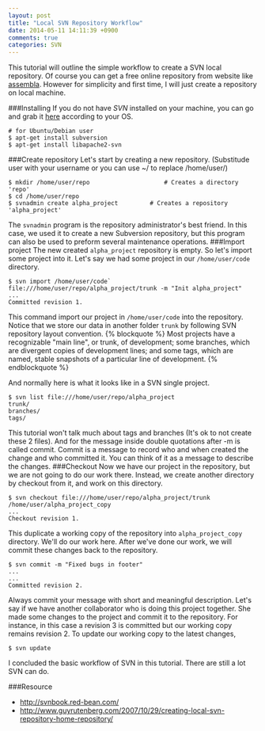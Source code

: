 ```yaml
---
layout: post
title: "Local SVN Repository Workflow"
date: 2014-05-11 14:11:39 +0900
comments: true
categories: SVN
---
```

This tutorial will outline the simple workflow to create a SVN local repository. Of course you can get a free online repository from website like [assembla](https://www.assembla.com/home). However for simplicity and first time, I will just create a repository on local machine.
<!-- more -->
###Installing
If you do not have *SVN* installed on your machine, you can go and grab it [here](https://subversion.apache.org/packages.html) according to your OS. 
```
# for Ubuntu/Debian user
$ apt-get install subversion
$ apt-get install libapache2-svn
```
###Create repository
Let's start by creating a new repository. (Substitude user with your username or you can use ~/ to replace /home/user/)
```
$ mkdir /home/user/repo 					# Creates a directory 'repo'
$ cd /home/user/repo
$ svnadmin create alpha_project			# Creates a repository 'alpha_project'
```
The `svnadmin` program is the repository administrator's best friend. In this case, we used it to create a new Subversion repository, but this program can also be used to preform several maintenance operations. 
###Import project
The new created `alpha_project` repository is empty. So let's import some project into it. Let's say we had some project in our `/home/user/code` directory.
```
$ svn import /home/user/code` file:///home/user/repo/alpha_project/trunk -m "Init alpha_project"
...
Committed revision 1.
```
This command import our project in `/home/user/code` into the repository. Notice that we store our data in another folder `trunk` by following SVN repository layout convention. 
{% blockquote  %}
Most projects have a recognizable "main line", or trunk, of development; some branches, which are divergent copies of development lines; and some tags, which are named, stable snapshots of a particular line of development.
{% endblockquote %}

And normally here is what it looks like in a SVN single project.
```
$ svn list file:///home/user/repo/alpha_project
trunk/
branches/
tags/
```
This tutorial won't talk much about tags and branches (It's ok to not create these 2 files). And for the message inside double quotations after -m is called commit. Commit is a message to record who and when created the change and who committed it. You can think of it as a message to describe the changes.
###Checkout
Now we have our project in the repository, but we are not going to do our work there. Instead, we create another directory by checkout from it, and work on this directory. 
```
$ svn checkout file:///home/user/repo/alpha_project/trunk /home/user/alpha_project_copy
...
Checkout revision 1.
```
This duplicate a working copy of the repository into `alpha_project_copy` directory. We'll do our work here. After we've done our work, we will commit these changes back to the repository.
```
$ svn commit -m "Fixed bugs in footer"
...
...
Committed revision 2.
```
Always commit your message with short and meaningful description. Let's say if we have another collaborator who is doing this project together. She made some changes to the project and commit it to the repository. For instance, in this case a revision 3 is committed but our working copy remains revision 2. To update our working copy to the latest changes,
```
$ svn update
``` 
I concluded the basic workflow of SVN in this tutorial. There are still a lot SVN can do. 

###Resource
+ http://svnbook.red-bean.com/
+ http://www.guyrutenberg.com/2007/10/29/creating-local-svn-repository-home-repository/